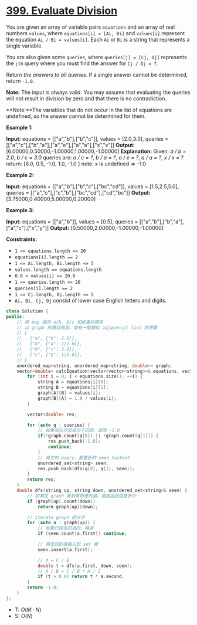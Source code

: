 # [399\. Evaluate Division](https://leetcode.com/problems/evaluate-division/)

You are given an array of variable pairs `equations` and an array of real numbers `values`, where `equations[i] = [Ai, Bi]` and `values[i]` represent the equation `Ai / Bi = values[i]`. Each `Ai` or `Bi` is a string that represents a single variable.

You are also given some `queries`, where `queries[j] = [Cj, Dj]` represents the `jth` query where you must find the answer for `Cj / Dj = ?`.

Return _the answers to all queries_. If a single answer cannot be determined, return `-1.0`.

**Note:** The input is always valid. You may assume that evaluating the queries will not result in division by zero and that there is no contradiction.

**Note:**The variables that do not occur in the list of equations are undefined, so the answer cannot be determined for them.

**Example 1:**

**Input:** equations = \[\["a","b"\],\["b","c"\]\], values = \[2.0,3.0\], queries = \[\["a","c"\],\["b","a"\],\["a","e"\],\["a","a"\],\["x","x"\]\]
**Output:** \[6.00000,0.50000,-1.00000,1.00000,-1.00000\]
**Explanation:**
Given: _a / b = 2.0_, _b / c = 3.0_
queries are: _a / c = ?_, _b / a = ?_, _a / e = ?_, _a / a = ?_, _x / x = ?_
return: \[6.0, 0.5, -1.0, 1.0, -1.0 \]
note: x is undefined => -1.0

**Example 2:**

**Input:** equations = \[\["a","b"\],\["b","c"\],\["bc","cd"\]\], values = \[1.5,2.5,5.0\], queries = \[\["a","c"\],\["c","b"\],\["bc","cd"\],\["cd","bc"\]\]
**Output:** \[3.75000,0.40000,5.00000,0.20000\]

**Example 3:**

**Input:** equations = \[\["a","b"\]\], values = \[0.5\], queries = \[\["a","b"\],\["b","a"\],\["a","c"\],\["x","y"\]\]
**Output:** \[0.50000,2.00000,-1.00000,-1.00000\]

**Constraints:**

- `1 <= equations.length <= 20`
- `equations[i].length == 2`
- `1 <= Ai.length, Bi.length <= 5`
- `values.length == equations.length`
- `0.0 < values[i] <= 20.0`
- `1 <= queries.length <= 20`
- `queries[i].length == 2`
- `1 <= Cj.length, Dj.length <= 5`
- `Ai, Bi, Cj, Dj` consist of lower case English letters and digits.

```cpp
class Solution {
public:
    // 用 map 儲存 a/b, b/c 和結果的關係
    // 以 graph 的題目來說，會有一點類似 adjacencyt list 的感覺
    // {
    //   {"a", {"b": 2.0}},
    //   {"b", {"a": 1/2.0}},
    //   {"b", {"c": 3.0}},
    //   {"c", {"b": 1/3.0}},
    // }
    unordered_map<string, unordered_map<string, double>> graph;
    vector<double> calcEquation(vector<vector<string>>& equations, vector<double>& values, vector<vector<string>>& queries) {
        for (int i = 0; i < equations.size(); ++i) {
            string A = equations[i][0];
            string B = equations[i][1];
            graph[A][B] = values[i];
            graph[B][A] = 1.0 / values[i];
        }

        vector<double> res;

        for (auto q : queries) {
            // 如果沒在分母或分子的話，返回 -1.0
            if(!graph.count(q[0]) || !graph.count(q[1])) {
                res.push_back(-1.0);
                continue;
            }
            // 每次的 query，都要新的 seen hashset
            unordered_set<string> seen;
            res.push_back(dfs(q[0], q[1], seen));
        }
        return res;
    }
    double dfs(string up, string down, unordered_set<string>& seen) {
        // 如果在 graph 看到有對應的值，直接返回值是多少
        if (graph[up].count(down))
            return graph[up][down];

        // iterate graph 的分子
        for (auto a : graph[up]) {
            // 如果已經走訪過的，略過
            if (seen.count(a.first)) continue;

            // 將走訪的值插入到 set 裡
            seen.insert(a.first);

            // d = C / B
            double t = dfs(a.first, down, seen);
            // A / B = C / B * A / C
            if (t > 0.0) return t * a.second;
        }
        return -1.0;
    }
};
```

- T: $O(M \cdot N)$
- S: $O(N)$
